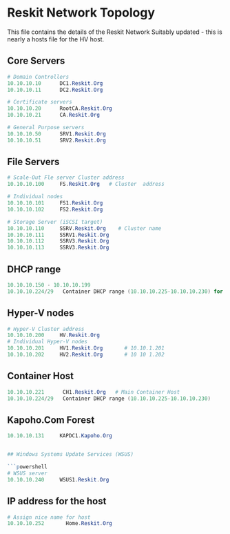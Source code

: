 # Reskit Network Topology

This file contains the details of the Reskit Network
Suitably updated - this is nearly a hosts file for the HV host.

## Core Servers

```powershell
# Domain Controllers
10.10.10.10      DC1.Reskit.Org  
10.10.10.11      DC2.Reskit.Org  

# Certificate servers
10.10.10.20      RootCA.Reskit.Org  
10.10.10.21      CA.Reskit.Org

# General Purpose servers
10.10.10.50      SRV1.Reskit.Org  
10.10.10.51      SRV2.Reskit.Org  
```

## File Servers

```powershell
# Scale-Out Fle server Cluster address
10.10.10.100     FS.Reskit.Org   # Cluster  address  

# Individual nodes
10.10.10.101     FS1.Reskit.Org  
10.10.10.102     FS2.Reskit.Org  

# Storage Server (iSCSI target)
10.10.10.110     SSRV.Reskit.Org    # Cluster name
10.10.10.111     SSRV1.Reskit.Org
10.10.10.112     SSRV3.Reskit.Org
10.10.10.113     SSRV3.Reskit.Org
```

## DHCP range
```powershell
10.10.10.150 - 10.10.10.199
10.10.10.224/29   Container DHCP range (10.10.10.225-10.10.10.230) for containers on CH1.Reskit.Org
```

## Hyper-V nodes

```powershell
# Hyper-V Cluster address
10.10.10.200     HV.Reskit.Org
# Individual Hyper-V nodes
10.10.10.201     HV1.Reskit.Org       # 10.10.1.201
10.10.10.202     HV2.Reskit.Org       # 10 10 1.202
```

## Container Host
```powershell
10.10.10.221      CH1.Reskit.Org   # Main Container Host
10.10.10.224/29   Container DHCP range (10.10.10.225-10.10.10.230)        # Container IP range
```

## Kapoho.Com Forest
```powershell
10.10.10.131     KAPDC1.Kapoho.Org


## Windows Systems Update Services (WSUS)

```powershell
# WSUS server
10.10.10.240     WSUS1.Reskit.Org
```

## IP address for the host

```powershell
# Assign nice name for host
10.10.10.252       Home.Reskit.Org  
```

